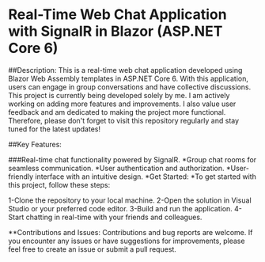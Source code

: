 # Real-Time Web Chat Application with SignalR in Blazor (ASP.NET Core 6)

##Description:
This is a real-time web chat application developed using Blazor Web Assembly templates in ASP.NET Core 6. With this application, users can engage in group conversations and have collective discussions.
This project is currently being developed solely by me. I am actively working on adding more features and improvements. I also value user feedback and am dedicated to making the project more functional. Therefore, please don't forget to visit this repository regularly and stay tuned for the latest updates!

##Key Features:

###Real-time chat functionality powered by SignalR.
*Group chat rooms for seamless communication.
*User authentication and authorization.
*User-friendly interface with an intuitive design.
*Get Started:
*To get started with this project, follow these steps:

1-Clone the repository to your local machine.
2-Open the solution in Visual Studio or your preferred code editor.
3-Build and run the application.
4-Start chatting in real-time with your friends and colleagues.

**Contributions and Issues:
Contributions and bug reports are welcome. If you encounter any issues or have suggestions for improvements, please feel free to create an issue or submit a pull request.
